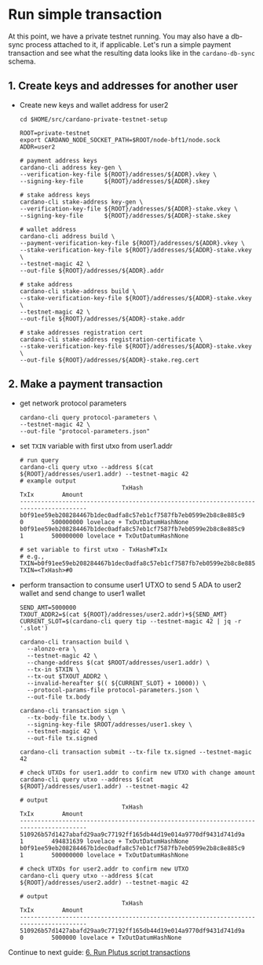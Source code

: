 # Run simple transaction

At this point, we have a private testnet running. You may also have a db-sync process attached to it, if applicable.
Let's run a simple payment transaction and see what the resulting data
looks like in the `cardano-db-sync` schema.

## 1. Create keys and addresses for another user

- Create new keys and wallet address for user2
  ```shell
  cd $HOME/src/cardano-private-testnet-setup
  
  ROOT=private-testnet
  export CARDANO_NODE_SOCKET_PATH=$ROOT/node-bft1/node.sock
  ADDR=user2
  
  # payment address keys
  cardano-cli address key-gen \
  --verification-key-file ${ROOT}/addresses/${ADDR}.vkey \
  --signing-key-file      ${ROOT}/addresses/${ADDR}.skey

  # stake address keys
  cardano-cli stake-address key-gen \
  --verification-key-file ${ROOT}/addresses/${ADDR}-stake.vkey \
  --signing-key-file      ${ROOT}/addresses/${ADDR}-stake.skey

  # wallet address
  cardano-cli address build \
  --payment-verification-key-file ${ROOT}/addresses/${ADDR}.vkey \
  --stake-verification-key-file ${ROOT}/addresses/${ADDR}-stake.vkey \
  --testnet-magic 42 \
  --out-file ${ROOT}/addresses/${ADDR}.addr  

  # stake address
  cardano-cli stake-address build \
  --stake-verification-key-file ${ROOT}/addresses/${ADDR}-stake.vkey \
  --testnet-magic 42 \
  --out-file ${ROOT}/addresses/${ADDR}-stake.addr

  # stake addresses registration cert
  cardano-cli stake-address registration-certificate \
  --stake-verification-key-file ${ROOT}/addresses/${ADDR}-stake.vkey \
  --out-file ${ROOT}/addresses/${ADDR}-stake.reg.cert
  ```

## 2. Make a payment transaction
- get network protocol parameters
  ```shell
  cardano-cli query protocol-parameters \
  --testnet-magic 42 \
  --out-file "protocol-parameters.json"
  ```
- set `TXIN` variable with first utxo from user1.addr
  ```shell
  # run query
  cardano-cli query utxo --address $(cat ${ROOT}/addresses/user1.addr) --testnet-magic 42
  # example output
                               TxHash                                 TxIx        Amount
  --------------------------------------------------------------------------------------
  b0f91ee59eb208284467b1dec0adfa8c57eb1cf7587fb7eb0599e2b8c8e885c9     0        500000000 lovelace + TxOutDatumHashNone
  b0f91ee59eb208284467b1dec0adfa8c57eb1cf7587fb7eb0599e2b8c8e885c9     1        500000000 lovelace + TxOutDatumHashNone
  
  # set variable to first utxo - TxHash#TxIx
  # e.g., TXIN=b0f91ee59eb208284467b1dec0adfa8c57eb1cf7587fb7eb0599e2b8c8e885c9#0
  TXIN=<TxHash>#0
  ```
- perform transaction to consume user1 UTXO to send 5 ADA to user2 wallet and send change to user1 wallet
  ```shell  
  SEND_AMT=5000000
  TXOUT_ADDR2=$(cat ${ROOT}/addresses/user2.addr)+${SEND_AMT}    
  CURRENT_SLOT=$(cardano-cli query tip --testnet-magic 42 | jq -r '.slot')
  
  cardano-cli transaction build \
    --alonzo-era \
    --testnet-magic 42 \
    --change-address $(cat $ROOT/addresses/user1.addr) \
    --tx-in $TXIN \
    --tx-out $TXOUT_ADDR2 \
    --invalid-hereafter $(( ${CURRENT_SLOT} + 10000)) \
    --protocol-params-file protocol-parameters.json \
    --out-file tx.body
  
  cardano-cli transaction sign \
    --tx-body-file tx.body \
    --signing-key-file $ROOT/addresses/user1.skey \
    --testnet-magic 42 \
    --out-file tx.signed
    
  cardano-cli transaction submit --tx-file tx.signed --testnet-magic 42
  
  # check UTXOs for user1.addr to confirm new UTXO with change amount
  cardano-cli query utxo --address $(cat ${ROOT}/addresses/user1.addr) --testnet-magic 42
  
  # output
                               TxHash                                 TxIx        Amount
  --------------------------------------------------------------------------------------
  510926b57d1427abafd29aa9c77192ff165db44d19e014a9770df9431d741d9a     1        494831639 lovelace + TxOutDatumHashNone
  b0f91ee59eb208284467b1dec0adfa8c57eb1cf7587fb7eb0599e2b8c8e885c9     1        500000000 lovelace + TxOutDatumHashNone
  
  # check UTXOs for user2.addr to confirm new UTXO
  cardano-cli query utxo --address $(cat ${ROOT}/addresses/user2.addr) --testnet-magic 42
  
  # output
                               TxHash                                 TxIx        Amount
  --------------------------------------------------------------------------------------
  510926b57d1427abafd29aa9c77192ff165db44d19e014a9770df9431d741d9a     0        5000000 lovelace + TxOutDatumHashNone
  
  ```

[comment]: <> (## 3. Query the db-sync schema &#40;assuming you have set up db-sync&#41;)

[comment]: <> (- open a psql prompt)

[comment]: <> (  ```shell)

[comment]: <> (  # set the postgres env. variable)

[comment]: <> (  export PGPASSFILE=postgres-conn/pgpass-privatenet)
  
[comment]: <> (  # log-in to the privatenet database with our linux account)

[comment]: <> (  psql -d privatenet)
  
[comment]: <> (  # sample output)

[comment]: <> (  psql &#40;13.4 &#40;Ubuntu 13.4-0ubuntu0.21.04.1&#41;&#41;)

[comment]: <> (  Type "help" for help.)

[comment]: <> (  privatenet=#)

[comment]: <> (  ```)

[comment]: <> (- run queries in the psql editor)

[comment]: <> (  ```shell)

[comment]: <> (  # query transaction table and find id of the transaction we submitted above, i.e. one with max block_id)

[comment]: <> (  select tx.id from tx where tx.block_id = &#40;select max &#40;tx.block_id&#41; from tx&#41;;)
  
[comment]: <> (  # sample output  )

[comment]: <> (  id)

[comment]: <> (  ----)

[comment]: <> (  9)

[comment]: <> (  &#40;1 row&#41;)

[comment]: <> (  # query the fee amount for the transaction)

[comment]: <> (  select tx.fee from tx where tx.id = 9;)
  
[comment]: <> (  # sample output)

[comment]: <> (  fee   )

[comment]: <> (  ---------)

[comment]: <> (  1000000)

[comment]: <> (  &#40;1 row&#41;)
  
[comment]: <> (  # query the transaction outputs related to the transaction)

[comment]: <> (  select tx_out.id, tx_out.tx_id, tx_out.index, tx_out.address, tx_out.value )

[comment]: <> (    from tx_out inner join tx on tx_out.tx_id = tx.id where tx.id = 9;)
  
[comment]: <> (  # sample output)

[comment]: <> (  id | tx_id | index |                                                   address                                                    |   value   )

[comment]: <> (  ----+-------+-------+--------------------------------------------------------------------------------------------------------------+-----------)

[comment]: <> (  13 |     9 |     0 | addr_test1qzj7xja5rrly33z570ukrq7ayd3amf24k77v4dhu96fyal0vsegs7g7vwzwnrspq4eysyr66sc0wcv2xdtpau68m5qvqxhnvc5 |   5000000)

[comment]: <> (  14 |     9 |     1 | addr_test1qp6h5v5ysaa0uqmhsmmu3gr8nhsf4w3st95p0vvvp4ldzn7esqup0hdw7rsuuhcyk0qrrvfp2yr4vtxhh0276yrcpmqqanu7lp | 494000000)

[comment]: <> (  &#40;2 rows&#41;)

[comment]: <> (  ```)

Continue to next guide: [6. Run Plutus script transactions](6-RUN_PLUTUS_SCRIPT_TXS.md)
